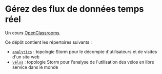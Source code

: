 # Gérez des flux de données temps réel

Un cours [OpenClassrooms](http://openclassrooms.com/).

Ce dépôt contient les répertoires suivants :

* [`analytics`](https://github.com/oc-courses/gerez-des-flux-de-donnees-temps-reel/tree/master/analytics) : topologie Storm pour le décompte d'utilisateurs et de visites d'un site web
* [`velos`](https://github.com/oc-courses/gerez-des-flux-de-donnees-temps-reel/tree/master/velos) : topologie Storm pour l'analyse de l'utilisation des vélos en libre service dans le monde

